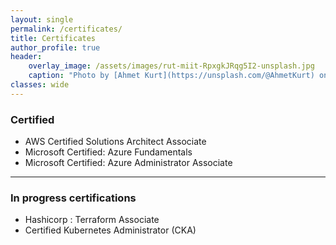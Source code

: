 ```yaml
---
layout: single
permalink: /certificates/
title: Certificates
author_profile: true
header:
    overlay_image: /assets/images/rut-miit-RpxgkJRqg5I2-unsplash.jpg
    caption: "Photo by [Ahmet Kurt](https://unsplash.com/@AhmetKurt) on [Unsplash](https://unsplash.com)"
classes: wide
---
```


### Certified  
- AWS Certified Solutions Architect Associate
- Microsoft Certified: Azure Fundamentals
- Microsoft Certified: Azure Administrator Associate


----------------------------------------

### In progress certifications
- Hashicorp : Terraform Associate 
- Certified Kubernetes Administrator (CKA)






